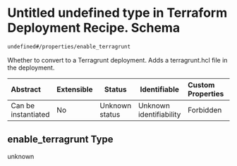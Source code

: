 # Untitled undefined type in Terraform Deployment Recipe. Schema

```txt
undefined#/properties/enable_terragrunt
```

Whether to convert to a Terragrunt deployment. Adds a terragrunt.hcl file in the deployment.


| Abstract            | Extensible | Status         | Identifiable            | Custom Properties | Additional Properties | Access Restrictions | Defined In                                                                |
| :------------------ | ---------- | -------------- | ----------------------- | :---------------- | --------------------- | ------------------- | ------------------------------------------------------------------------- |
| Can be instantiated | No         | Unknown status | Unknown identifiability | Forbidden         | Allowed               | none                | [deployment.schema.json\*](deployment.schema.json "open original schema") |

## enable_terragrunt Type

unknown
